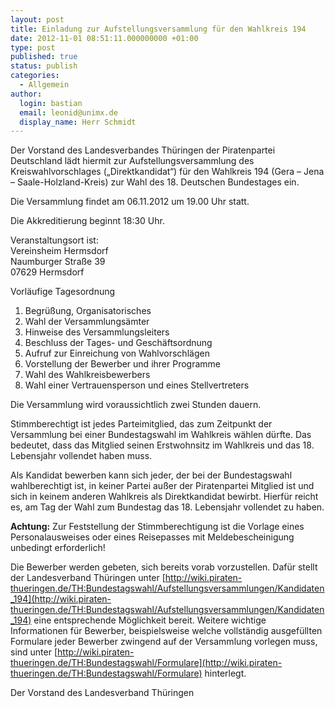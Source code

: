 ```yaml
---
layout: post
title: Einladung zur Aufstellungsversammlung für den Wahlkreis 194
date: 2012-11-01 08:51:11.000000000 +01:00
type: post
published: true
status: publish
categories:
  - Allgemein
author: 
  login: bastian
  email: leonid@unimx.de
  display_name: Herr Schmidt
---
```

Der Vorstand des Landesverbandes Thüringen der Piratenpartei Deutschland lädt hiermit zur Aufstellungsversammlung des Kreiswahlvorschlages (&bdquo;Direktkandidat&ldquo;) für den Wahlkreis 194 (Gera – Jena – Saale-Holzland-Kreis) zur Wahl des 18. Deutschen Bundestages ein.

Die Versammlung findet am 06.11.2012 um 19.00 Uhr statt.

Die Akkreditierung beginnt 18:30 Uhr.

Veranstaltungsort ist:<br />
Vereinsheim Hermsdorf<br />
Naumburger Straße 39<br />
07629 Hermsdorf

Vorläufige Tagesordnung

1. Begrüßung, Organisatorisches
2. Wahl der Versammlungsämter
3. Hinweise des Versammlungsleiters
4. Beschluss der Tages- und Geschäftsordnung
5. Aufruf zur Einreichung von Wahlvorschlägen
6. Vorstellung der Bewerber und ihrer Programme
7. Wahl des Wahlkreisbewerbers
8. Wahl einer Vertrauensperson und eines Stellvertreters

Die Versammlung wird voraussichtlich zwei Stunden dauern.

Stimmberechtigt ist jedes Parteimitglied, das zum Zeitpunkt der Versammlung bei einer Bundestagswahl im Wahlkreis wählen dürfte. Das bedeutet, dass das Mitglied seinen Erstwohnsitz im Wahlkreis und das 18. Lebensjahr vollendet haben muss.

Als Kandidat bewerben kann sich jeder, der bei der Bundestagswahl wahlberechtigt ist, in keiner Partei außer der Piratenpartei Mitglied ist und sich in keinem anderen Wahlkreis als Direktkandidat bewirbt. Hierfür reicht es, am Tag der Wahl zum Bundestag das 18. Lebensjahr vollendet zu haben.

**Achtung:** Zur Feststellung der Stimmberechtigung ist die Vorlage eines Personalausweises oder eines Reisepasses mit Meldebescheinigung unbedingt erforderlich!

Die Bewerber werden gebeten, sich bereits vorab vorzustellen. Dafür stellt der Landesverband Thüringen unter [http://wiki.piraten-thueringen.de/TH:Bundestagswahl/Aufstellungsversammlungen/Kandidaten_194](http://wiki.piraten-thueringen.de/TH:Bundestagswahl/Aufstellungsversammlungen/Kandidaten_194) eine entsprechende Möglichkeit bereit. Weitere wichtige Informationen für Bewerber, beispielsweise welche vollständig ausgefüllten Formulare jeder Bewerber zwingend auf der Versammlung vorlegen muss, sind unter [http://wiki.piraten-thueringen.de/TH:Bundestagswahl/Formulare](http://wiki.piraten-thueringen.de/TH:Bundestagswahl/Formulare) hinterlegt.

Der Vorstand des Landesverband Thüringen

